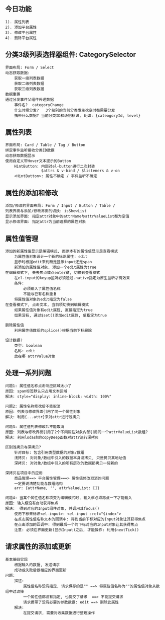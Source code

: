 ## 今日功能
    1). 属性列表
    2). 添加平台属性
    3). 修改平台属性
    4). 删除平台属性

## 分类3级列表选择器组件: CategorySelector
    界面布局: Form / Select
    动态获取数据:
        获取一级列表数据
        获取二级列表数据
        获取三级列表数据
    数据重置
    通过分发事件父组件传递数据
        事件名?  categoryChange
        什么时候分发?   3个级别的当前分类发生改变时都需要分发
        携带什么数据? 当前分类ID和级别标识, 比如: {cateogoryId, level}

## 属性列表
    界面布局: Card / Table / Tag / Button
    绑定事件监听接收分类ID数据
    动态获取数据显示
    使用自定义带Hover文本提示的Button 
        HintButton: 内部对el-button进行二次封装
                    $attrs & v-bind / $listeners & v-on 
        <HintButton>: 属性不确定 / 事件监听不确定

## 属性的添加和修改
    添加/修改的界面布局: Form / Input / Button / Table / 
    列表界面与添加/修改界面的切换: isShowList
    显示添加界面: 指定attr对象中的attrName与attrValueList都为空值
    显示修改界面: 指定attr为当前选择的属性对象

## 属性值管理
    添加的新属性值显示是编辑模式, 而原本有的属性值显示是查看模式
        为属性值对象设计一个新的标识属性: edit
        显示时根据edit来判断是显示input还是span
        新添加的属性值对象, 添加一个edit属性为true
    在编辑模式下, 失去焦点或点enter键, 切换到查看模式
        在el-input的keyup监听必须通过.native指定为原生监听才有效果
        条件:
            必须输入了属性值名称
            不能与已有名称重复
        将属性值对象的edit指定为false
    在查看模式下, 点击文本, 当前项切换到编辑模式
        如果属性值对象有edit属性, 直接指定为true
        如果没有, 通过$set()添加edit属性, 值指定为true

    删除属性值
        利用属性值数组的splice()根据当前下标删除

    设计数据?
        类型: boolean
        名称: edit
        放在哪 attrValue对象

## 处理一系列问题
    问题1: 属性值名称点击响应区域太小了
    原因: span标签默认只占用文本区域
    解决: style="display: inline-block; width: 100%"

    问题2: 属性名称修改后不能取消
    原因: 列表与修改界面引用了同一个属性对象
    解决: 利用{...attr}来对attr进行浅拷贝

    问题3: 属性值列表修改后不能取消
    原因: 列表与修改界面引用了2个不同属性对象内部引用同一个attrValueList数组?
    解决: 利用lodash的copyDeep函数对attr进行深拷贝

    区别浅拷贝与深拷贝?
        针对目标: 包含引用类型数据的对象/数组
        浅拷贝: 对对象/数组中引入的数据本身没拷贝, 只是拷贝其地址值
        深拷贝: 对对象/数组中引入的所有层次的数据都拷贝一份新的

    深拷贝在项目中的应用
        商品管理==> 平台属性管理===> 属性值修改取消的问题
        一定要说清楚功能与数组结构
        arr: {attrName, '', attrValueList: []}

    问题4: 当某个属性值名称项变为编辑模式时, 输入框必须再点一下才能输入
    原因: 输入框没有自动获得焦点
    解决:  得到对应的Input组件对象, 并调用其focus()
        使用下标来标识<el-input>: <el-input :ref="$index">
        在点击属性值名称文本的回调中: 得到当前下标对应的Input对象让其获得焦点
        在点击添加的回调中: 得到最后一个的下标对应的Input对象让其获得焦点
        注意: 必须在界面更新(显示Input)之后, 才能操作: 利用$nextTick()
       
## 请求属性的添加或更新
    基本编码实现
        根据输入的数据, 发送请求
        成功或失败后做相应的界面更新
    问题: 
        描述:
            属性值名称没有指定, 请求保存的是"" ==> 将属性值名称为""的属性值对象从数组中过滤掉
            一个属性值都没有指定, 也提交了请求  ==> 不能提交请求
            请求携带了没有必要的参数数据: edit ==> 删除此属性
        解决:
            在提交请求, 需要对收集数据进行整理操作